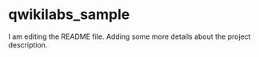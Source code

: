 # qwikilabs_sample

I am editing the README file. Adding some more details about the project description.

